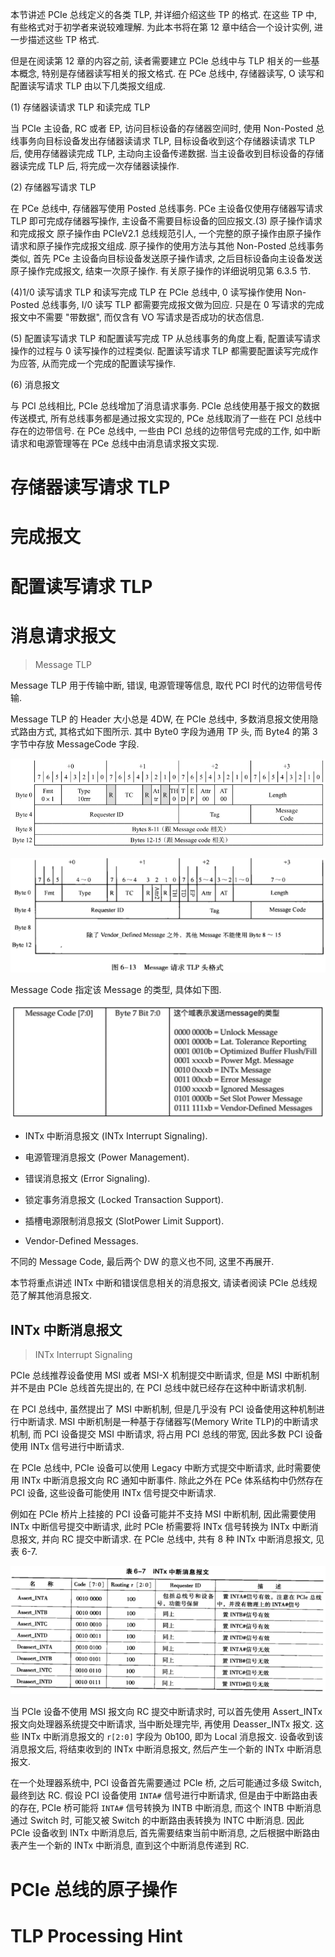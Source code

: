 
本节讲述 PCIe 总线定义的各类 TLP, 并详细介绍这些 TP 的格式. 在这些 TP 中, 有些格式对于初学者来说较难理解. 为此本书将在第 12 章中结合一个设计实例, 进一步描述这些 TP 格式.

但是在阅读第 12 章的内容之前, 读者需要建立 PCle 总线中与 TLP 相关的一些基本概念, 特别是存储器读写相关的报文格式. 在 PCe 总线中, 存储器读写, O 读写和配置读写请求 TLP 由以下几类报文组成.

(1) 存储器读请求 TLP 和读完成 TLP

当 PCIe 主设备, RC 或者 EP, 访问目标设备的存储器空间时, 使用 Non-Posted 总线事务向目标设备发出存储器读请求 TLP, 目标设备收到这个存储器读请求 TLP 后, 使用存储器读完成 TLP, 主动向主设备传递数据. 当主设备收到目标设备的存储器读完成 TLP 后, 将完成一次存储器读操作.

(2) 存储器写请求 TLP

在 PCe 总线中, 存储器写使用 Posted 总线事务. PCe 主设备仅使用存储器写请求 TLP 即可完成存储器写操作, 主设备不需要目标设备的回应报文.(3) 原子操作请求和完成报文
原子操作由 PCIeV2.1 总线规范引人, 一个完整的原子操作由原子操作请求和原子操作完成报文组成. 原子操作的使用方法与其他 Non-Posted 总线事务类似, 首先 PCe 主设备向目标设备发送原子操作请求, 之后目标设备向主设备发送原子操作完成报文, 结束一次原子操作. 有关原子操作的详细说明见第 6.3.5 节.

(4)1/0 读写请求 TLP 和读写完成 TLP 在 PCle 总线中, 0 读写操作使用 Non-Posted 总线事务, I/0 读写 TLP 都需要完成报文做为回应. 只是在 0 写请求的完成报文中不需要 "带数据", 而仅含有 VO 写请求是否成功的状态信息.

(5) 配置读写请求 TLP 和配置读写完成 TP 从总线事务的角度上看, 配置读写请求操作的过程与 0 读写操作的过程类似. 配置读写请求 TLP 都需要配置读写完成作为应答, 从而完成一个完成的配置读写操作.

(6) 消息报文

与 PCI 总线相比, PCIe 总线增加了消息请求事务. PCIe 总线使用基于报文的数据传送模式, 所有总线事务都是通过报文实现的, PCe 总线取消了一些在 PCI 总线中存在的边带信号. 在 PCe 总线中, 一些由 PCI 总线的边带信号完成的工作, 如中断请求和电源管理等在 PCe 总线中由消息请求报文实现.

# 存储器读写请求 TLP



# 完成报文



# 配置读写请求 TLP


# 消息请求报文

> Message TLP

Message TLP 用于传输中断, 错误, 电源管理等信息, 取代 PCI 时代的边带信号传输.

Message TLP 的 Header 大小总是 4DW, 在 PCle 总线中, 多数消息报文使用隐式路由方式, 其格式如下图所示. 其中 Byte0 字段为通用 TP 头, 而 Byte4 的第 3 字节中存放 MessageCode 字段.

![2021-11-09-21-50-19.png](./images/2021-11-09-21-50-19.png)

![2024-10-13-00-18-48.png](./images/2024-10-13-00-18-48.png)

Message Code 指定该 Message 的类型, 具体如下图.

![2021-11-09-21-50-32.png](./images/2021-11-09-21-50-32.png)

* INTx 中断消息报文 (INTx Interrupt Signaling).

* 电源管理消息报文 (Power Management).

* 错误消息报文 (Error Signaling).

* 锁定事务消息报文 (Locked Transaction Support).

* 插槽电源限制消息报文 (SlotPower Limit Support).

* Vendor-Defined Messages.

不同的 Message Code, 最后两个 DW 的意义也不同, 这里不再展开.

本节将重点讲述 INTx 中断和错误信息相关的消息报文, 请读者阅读 PCle 总线规范了解其他消息报文.

## INTx 中断消息报文

> INTx Interrupt Signaling

PCIe 总线推荐设备使用 MSI 或者 MSI-X 机制提交中断请求, 但是 MSI 中断机制并不是由 PCIe 总线首先提出的, 在 PCI 总线中就已经存在这种中断请求机制.

在 PCI 总线中, 虽然提出了 MSI 中断机制, 但是几乎没有 PCI 设备使用这种机制进行中断请求. MSI 中断机制是一种基于存储器写(Memory Write TLP)的中断请求机制, 而 PCI 设备提交 MSI 中断请求, 将占用 PCI 总线的带宽, 因此多数 PCI 设备使用 INTx 信号进行中断请求.

在 PCIe 总线中, PCIe 设备可以使用 Legacy 中断方式提交中断请求, 此时需要使用 INTx 中断消息报文向 RC 通知中断事件. 除此之外在 PCe 体系结构中仍然存在 PCI 设备, 这些设备可能使用 INTx 信号提交中断请求.

例如在 PCle 桥片上挂接的 PCI 设备可能并不支持 MSI 中断机制, 因此需要使用 INTx 中断信号提交中断请求, 此时 PCle 桥需要将 INTx 信号转换为 INTx 中断消息报文, 并向 RC 提交中断请求. 在 PCle 总线中, 共有 8 种 INTx 中断消息报文, 见表 6-7.

![2024-10-13-00-24-00.png](./images/2024-10-13-00-24-00.png)

当 PCIe 设备不使用 MSI 报文向 RC 提交中断请求时, 可以首先使用 Assert_INTx 报文向处理器系统提交中断请求, 当中断处理完毕, 再使用 Deasser_INTx 报文. 这些 INTx 中断消息报文的 `r[2:0]` 字段为 0b100, 即为 Local 消息报文. 设备收到该消息报文后, 将结束收到的 INTx 中断消息报文, 然后产生一个新的 INTx 中断消息报文.

在一个处理器系统中, PCI 设备首先需要通过 PCle 桥, 之后可能通过多级 Switch, 最终到达 RC. 假设 PCI 设备使用 `INTA#` 信号进行中断请求, 但是由于中断路由表的存在, PCIe 桥可能将 `INTA#` 信号转换为 INTB 中断消息, 而这个 INTB 中断消息通过 Switch 时, 可能又被 Switch 的中断路由表转换为 INTC 中断消息. 因此 PCIe 设备收到 INTx 中断消息后, 首先需要结束当前中断消息, 之后根据中断路由表产生一个新的 INTx 中断消息, 直到这个中断消息传递到 RC.


# PCIe 总线的原子操作



# TLP Processing Hint


